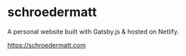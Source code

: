# schroedermatt

A personal website built with Gatsby.js & hosted on Netlify.

https://schroedermatt.com
